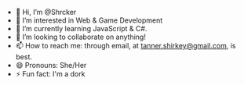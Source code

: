 - 👋 Hi, I’m @Shrcker
- 👀 I’m interested in Web & Game Development
- 🌱 I’m currently learning JavaScript & C#.
- 💞️ I’m looking to collaborate on anything!
- 📫 How to reach me: through email, at tanner.shirkey@gmail.com, is best.
- 😄 Pronouns: She/Her
- ⚡ Fun fact: I'm a dork

<!---
Shrcker/Shrcker is a ✨ special ✨ repository because its `README.md` (this file) appears on your GitHub profile.
You can click the Preview link to take a look at your changes.
--->
